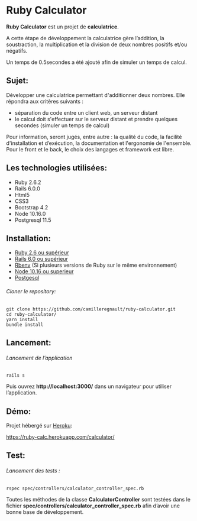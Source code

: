 # Ruby Calculator

**Ruby Calculator** est un projet de **calculatrice**.

A cette étape de développement la calculatrice gère l’addition, la soustraction, la multiplication et la division de deux nombres positifs et/ou négatifs.

Un temps de 0.5secondes a été ajouté afin de simuler un temps de calcul.

## Sujet:

Développer une calculatrice permettant d'additionner deux nombres. Elle répondra aux critères suivants :
- séparation du code entre un client web, un serveur distant
- le calcul doit s'effectuer sur le serveur distant et prendre quelques secondes (simuler un temps de calcul)

Pour information, seront jugés, entre autre : la qualité du code, la facilité d'installation et d’exécution, la documentation et l'ergonomie de l'ensemble. Pour le front et le back, le choix des langages et framework est libre.


## Les technologies utilisées:
- Ruby 2.6.2
- Rails 6.0.0
- Html5
- CSS3
- Bootstrap 4.2
- Node 10.16.0
- Postgresql 11.5

## Installation:
- [Ruby 2.6 ou supérieur](https://www.ruby-lang.org/fr/documentation/installation/)
- [Rails 6.0 ou supérieur](https://guides.rubyonrails.org/v5.0/getting_started.html)
- [Rbenv](https://github.com/rbenv/rbenv) (Si plusieurs versions de Ruby sur le même environnement)
- [Node 10.16 ou superieur](https://nodejs.org/en/download/package-manager/)
- [Postgesql](https://www.postgresql.org)

###### Cloner le repository:
```
git clone https://github.com/camilleregnault/ruby-calculator.git
cd ruby-calculator/
yarn install
bundle install
```

## Lancement:
###### Lancement de l’application
```
rails s
```
Puis ouvrez **http://localhost:3000/** dans un navigateur pour utiliser l’application.

## Démo:
Projet hébergé sur [Heroku](https://www.heroku.com):

https://ruby-calc.herokuapp.com/calculator/

## Test:
###### Lancement des tests :
```
rspec spec/controllers/calculator_controller_spec.rb
```

Toutes les méthodes de la classe **CalculatorController** sont testées dans le fichier **spec/controllers/calculator_controller_spec.rb** afin d’avoir une bonne base de développement.
